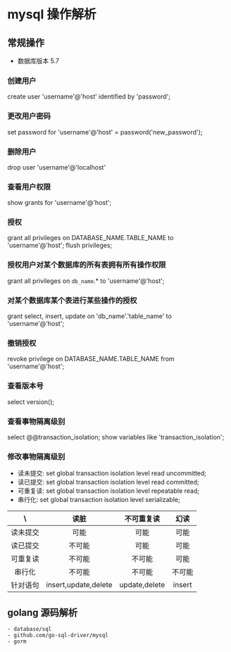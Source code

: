 # mysql 操作解析


## 常规操作
- 数据库版本 5.7

### 创建用户
create user 'username'@'host' identified by 'password';
### 更改用户密码
set password for 'username'@'host' = password('new_password');
### 删除用户
drop user 'username'@'localhost'

### 查看用户权限
show grants for 'username'@'host';
### 授权
grant all privileges on DATABASE_NAME.TABLE_NAME to 'username'@'host';
flush privileges;

### 授权用户对某个数据库的所有表拥有所有操作权限
grant all privileges on `db_name`.* to 'username'@'host';
### 对某个数据库某个表进行某些操作的授权
grant select, insert, update on 'db_name'.'table_name' to 'username'@'host';

### 撤销授权
revoke privilege on DATABASE_NAME.TABLE_NAME from 'username'@'host';


### 查看版本号
select version();

### 查看事物隔离级别
select @@transaction_isolation;
show variables like 'transaction_isolation';

### 修改事物隔离级别
- 读未提交: set global transaction isolation level read uncommitted; 
- 读已提交: set global transaction isolation level read committed;  
- 可重复读: set global transaction isolation level repeatable read;
- 串行化: set global transaction isolation level serializable;

| \ | 读脏 | 不可重复读  | 幻读  |  
|:---:|:---:|:---:|:---:|
| 读未提交| 可能 | 可能 | 可能 | 
| 读已提交| 不可能 |  可能 | 可能 |  
| 可重复读| 不可能 | 不可能 | 可能  |  
| 串行化| 不可能 | 不可能 | 不可能 |  
| 针对语句|insert,update,delete | update,delete  | insert |  



## golang 源码解析
    - database/sql
    - github.com/go-sql-driver/mysql
    - gorm 
